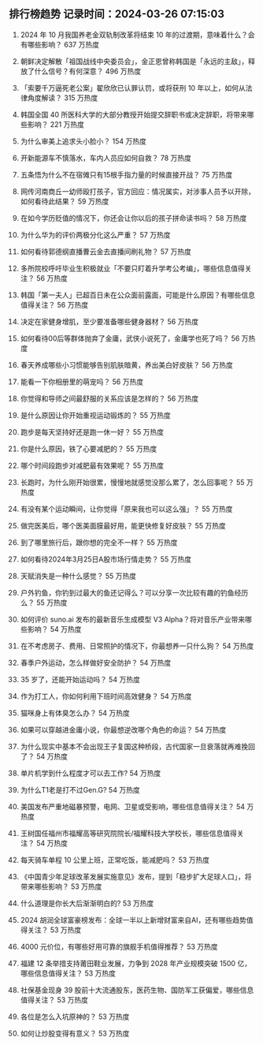 
## 排行榜趋势 记录时间：2024-03-26 07:15:03
  
  1. 2024 年 10 月我国养老金双轨制改革将结束 10 年的过渡期，意味着什么？会有哪些影响？ 637 万热度
    
  2. 朝鲜决定解散「祖国战线中央委员会」，金正恩曾称韩国是「永远的主敌」，释放了什么信号？有何深意？ 496 万热度
    
  3. 「索要千万逼死老公案」翟欣欣已认罪认罚，或将获刑 10 年以上，如何从法律角度解读？ 315 万热度
    
  4. 韩国全国 40 所医科大学的大部分教授开始提交辞职书或决定辞职，将带来哪些影响？ 221 万热度
    
  5. 为什么审美上追求头小脸小？ 154 万热度
    
  6. 开新能源车不慎落水，车内人员应如何自救？ 78 万热度
    
  7. 五条悟为什么不在宿傩只有15根手指力量的时候直接开战？ 75 万热度
    
  8. 网传河南商丘一幼师殴打孩子，官方回应：情况属实，对涉事人员予以开除，如何看待此结果？ 59 万热度
    
  9. 在如今学历贬值的情况下，你还会让你以后的孩子拼命读书吗？ 58 万热度
    
  10. 为什么华为的评价两极分化这么严重？ 57 万热度
    
  11. 如何看待郭德纲直播曹云金去直播间刷礼物？ 57 万热度
    
  12. 多所院校呼吁毕业生积极就业「不要只盯着升学考公考编」，哪些信息值得关注？ 56 万热度
    
  13. 韩国「第一夫人」已超百日未在公众面前露面，可能是什么原因？有哪些信息值得关注？ 56 万热度
    
  14. 决定在家健身增肌，至少要准备哪些健身器材？ 56 万热度
    
  15. 如何看待00后等群体抛弃了金庸，武侠小说死了，金庸学也死了吗？ 56 万热度
    
  16. 春天养成哪些小习惯能够告别肌肤暗黄，养出美白好皮肤？ 56 万热度
    
  17. 能看一下你相册里的萌宠吗？ 56 万热度
    
  18. 你觉得和导师之间最舒服的关系应该是怎样的？ 56 万热度
    
  19. 是什么原因让你开始重视运动锻炼的？ 55 万热度
    
  20. 跑步是每天坚持好还是跑一休一好？ 55 万热度
    
  21. 你是什么原因，铁了心要减肥的？ 55 万热度
    
  22. 哪个时间段跑步对减肥最有效果呢？ 55 万热度
    
  23. 长跑时，为什么刚开始很累，慢慢地就感觉没那么累了，怎么回事呢？ 55 万热度
    
  24. 有没有某个运动瞬间，让你觉得「原来我也可以这么强」？ 55 万热度
    
  25. 做完医美后，哪个医美面膜最好用，能更快修复好皮肤？ 55 万热度
    
  26. 到了哪里旅行后，跟你想的完全不一样？ 55 万热度
    
  27. 如何看待2024年3月25日A股市场行情走势？ 55 万热度
    
  28. 天赋消失是一种什么感觉？ 55 万热度
    
  29. 户外钓鱼，你钓到过最大的鱼还记得么？可以分享一次比较有趣的钓鱼经历么？ 55 万热度
    
  30. 如何评价 suno.ai 发布的最新音乐生成模型 V3 Alpha？将对音乐产业带来哪些影响？ 54 万热度
    
  31. 在不考虑房子、费用、日常照护的情况下，你最想养一只什么狗？ 54 万热度
    
  32. 春季户外运动，怎么样做好安全防护？ 54 万热度
    
  33. 35 岁了，还能开始运动吗？ 54 万热度
    
  34. 作为打工人，你如何利用下班时间高效健身？ 54 万热度
    
  35. 猫咪身上有体臭怎么办？ 54 万热度
    
  36. 如果可以穿越进金庸小说，你最想逆改哪个角色的命运？ 54 万热度
    
  37. 为什么现实中基本不会出现王子复国这种桥段，古代国家一旦衰落就再难挽回了？ 54 万热度
    
  38. 单片机学到什么程度才可以去工作? 54 万热度
    
  39. 为什么T1老是打不过Gen.G? 54 万热度
    
  40. 美国发布严重地磁暴预警，电网、卫星或受影响，哪些信息值得关注？ 54 万热度
    
  41. 王树国任福州市福耀高等研究院院长/福耀科技大学校长，哪些信息值得关注？ 54 万热度
    
  42. 每天骑车单程 10 公里上班，正常吃饭，能减肥吗？ 53 万热度
    
  43. 《中国青少年足球改革发展实施意见》发布，提到「稳步扩大足球人口」，将带来哪些影响？ 53 万热度
    
  44. 什么道理是你长大后渐渐明白的? 53 万热度
    
  45. 2024 胡润全球富豪榜发布：全球一半以上新增财富来自AI，还有哪些趋势值得关注？ 53 万热度
    
  46. 4000 元价位，有哪些好用可靠的旗舰手机值得推荐？ 53 万热度
    
  47. 福建 12 条举措支持莆田鞋业发展，力争到 2028 年产业规模突破 1500 亿，哪些信息值得关注？ 53 万热度
    
  48. 社保基金现身 39 股前十大流通股东，医药生物、国防军工获偏爱，哪些信息值得关注？ 53 万热度
    
  49. 各位是怎么入坑原神的？ 53 万热度
    
  50. 如何让炒股变得有意义？ 53 万热度
    